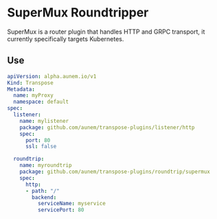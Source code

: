 # SuperMux Roundtripper

SuperMux is a router plugin that handles HTTP and GRPC transport, it currently specifically targets Kubernetes.

## Use

```yaml
apiVersion: alpha.aunem.io/v1
Kind: Transpose
Metadata:
  name: myProxy
  namespace: default
spec:
  listener:
    name: mylistener
    package: github.com/aunem/transpose-plugins/listener/http
    spec: 
      port: 80
      ssl: false

  roundtrip:
    name: myroundtrip
    package: github.com/aunem/transpose-plugins/roundtrip/supermux
    spec:
      http:
      - path: "/"
        backend:
          serviceName: myservice
          servicePort: 80
```
